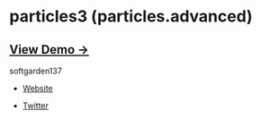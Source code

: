 particles3 (particles.advanced)
==============================

## [View Demo &rarr;](http://softgarden137.server-shared.com/samples/particles3/SilverlightPageParticles3.html)

softgarden137

- [Website](http://blog.goo.ne.jp/softgarden137)

- [Twitter](http://twitter.com/FutureWidgetLab)

